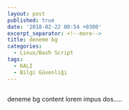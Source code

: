 ```yaml
---
layout: post
published: true
date: '2018-02-22 00:54 +0300'
excerpt_separator: <!--more-->
title: deneme bg
categories:
  - Linux/Bash Script
tags:
  - KALI
  - Bilgi Güvenliği
---
```

##

deneme bg content
lorem impus dos.....
